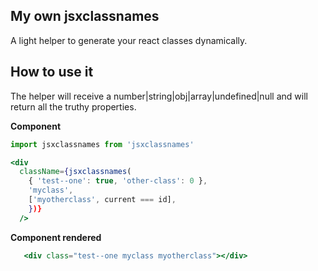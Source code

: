 ## My own jsxclassnames

A light helper to generate your react classes dynamically.

## How to use it

The helper will receive a number|string|obj|array|undefined|null and will return all the truthy properties.

**Component**

  ```jsx
  import jsxclassnames from 'jsxclassnames'

  <div
    className={jsxclassnames(
      { 'test--one': true, 'other-class': 0 },
      'myclass',
      ['myotherclass', current === id],
      })}
    />
  ```

**Component rendered**

```jsx
   <div class="test--one myclass myotherclass"></div>
```
